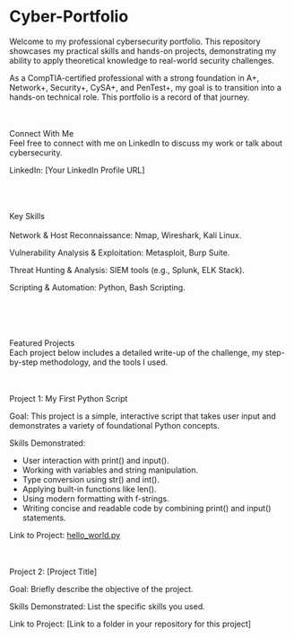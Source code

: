 # Cyber-Portfolio
Welcome to my professional cybersecurity portfolio. This repository showcases my practical skills and hands-on projects, demonstrating my ability to apply theoretical knowledge to real-world security challenges.

As a CompTIA-certified professional with a strong foundation in A+, Network+, Security+, CySA+, and PenTest+, my goal is to transition into a hands-on technical role. This portfolio is a record of that journey. <br><br><br>


Connect With Me<br>
Feel free to connect with me on LinkedIn to discuss my work or talk about cybersecurity.

LinkedIn: [Your LinkedIn Profile URL]<br><br><br><br>




Key Skills<br><br>
Network & Host Reconnaissance: Nmap, Wireshark, Kali Linux.<br>

Vulnerability Analysis & Exploitation: Metasploit, Burp Suite.<br>

Threat Hunting & Analysis: SIEM tools (e.g., Splunk, ELK Stack).<br>

Scripting & Automation: Python, Bash Scripting.<br><br><br><br><br>





Featured Projects<br>
Each project below includes a detailed write-up of the challenge, my step-by-step methodology, and the tools I used.<br><br><br>



Project 1: My First Python Script<br>

Goal: This project is a simple, interactive script that takes user input and demonstrates a variety of foundational Python concepts.<br>

Skills Demonstrated: <br>

- User interaction with print() and input().
- Working with variables and string manipulation.
- Type conversion using str() and int().
- Applying built-in functions like len().
- Using modern formatting with f-strings.
- Writing concise and readable code by combining print() and input() statements. <br>

Link to Project: [hello_world.py](https://github.com/TheSingingKnight/Cyber-Portfolio/blob/main/python-scripts/hello_world.py)<br><br><br>



Project 2: [Project Title]<br>

Goal: Briefly describe the objective of the project.<br>

Skills Demonstrated: List the specific skills you used.<br>

Link to Project: [Link to a folder in your repository for this project]<br><br><br>



